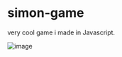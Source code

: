 # simon-game
very cool game i made in Javascript.

![image](https://github.com/binny3213/simon-game/assets/90454079/af77f6d8-df50-4683-9108-94470a584184)


